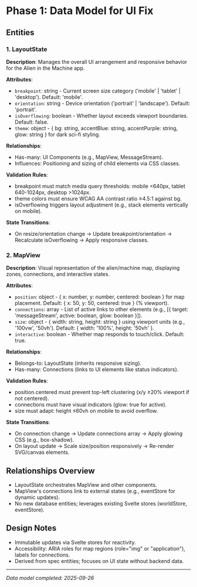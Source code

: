 # Phase 1: Data Model for UI Fix

## Entities

### 1. LayoutState
**Description**: Manages the overall UI arrangement and responsive behavior for the Alien in the Machine app.

**Attributes**:
- `breakpoint`: string - Current screen size category ('mobile' | 'tablet' | 'desktop'). Default: 'mobile'.
- `orientation`: string - Device orientation ('portrait' | 'landscape'). Default: 'portrait'.
- `isOverflowing`: boolean - Whether layout exceeds viewport boundaries. Default: false.
- `theme`: object - { bg: string, accentBlue: string, accentPurple: string, glow: string } for dark sci-fi styling.

**Relationships**:
- Has-many: UI Components (e.g., MapView, MessageStream).
- Influences: Positioning and sizing of child elements via CSS classes.

**Validation Rules**:
- breakpoint must match media query thresholds: mobile <640px, tablet 640-1024px, desktop >1024px.
- theme colors must ensure WCAG AA contrast ratio ≥4.5:1 against bg.
- isOverflowing triggers layout adjustment (e.g., stack elements vertically on mobile).

**State Transitions**:
- On resize/orientation change → Update breakpoint/orientation → Recalculate isOverflowing → Apply responsive classes.

### 2. MapView
**Description**: Visual representation of the alien/machine map, displaying zones, connections, and interactive states.

**Attributes**:
- `position`: object - { x: number, y: number, centered: boolean } for map placement. Default: { x: 50, y: 50, centered: true } (% viewport).
- `connections`: array - List of active links to other elements (e.g., [{ target: 'messageStream', active: boolean, glow: boolean }]).
- `size`: object - { width: string, height: string } using viewport units (e.g., '100vw', '50vh'). Default: { width: '100%', height: '50vh' }.
- `interactive`: boolean - Whether map responds to touch/click. Default: true.

**Relationships**:
- Belongs-to: LayoutState (inherits responsive sizing).
- Has-many: Connections (links to UI elements like status indicators).

**Validation Rules**:
- position.centered must prevent top-left clustering (x/y ≥20% viewport if not centered).
- connections must have visual indicators (glow: true for active).
- size must adapt: height ≤60vh on mobile to avoid overflow.

**State Transitions**:
- On connection change → Update connections array → Apply glowing CSS (e.g., box-shadow).
- On layout update → Scale size/position responsively → Re-render SVG/canvas elements.

## Relationships Overview
- LayoutState orchestrates MapView and other components.
- MapView's connections link to external states (e.g., eventStore for dynamic updates).
- No new database entities; leverages existing Svelte stores (worldStore, eventStore).

## Design Notes
- Immutable updates via Svelte stores for reactivity.
- Accessibility: ARIA roles for map regions (role="img" or "application"), labels for connections.
- Derived from spec entities; focuses on UI state without backend data.

---
*Data model completed: 2025-09-26*
